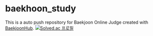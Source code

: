 # baekhoon_study
This is a auto push repository for Baekjoon Online Judge created with [BaekjoonHub](https://github.com/BaekjoonHub/BaekjoonHub).
[![Solved.ac
프로필](http://mazassumnida.wtf/api/generate_badge?boj={handle})](https://solved.ac/{dbwofla11})
